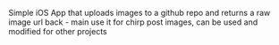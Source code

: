 Simple iOS App that uploads images to a github repo and returns a raw image url back - main use it for chirp post images, can be used and modified for other projects
